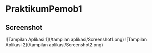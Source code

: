 # PraktikumPemob1



## Screenshot
![Tampilan Aplikasi 1](/tampilan aplikasi/Screenshot1.png)
![Tampilan Aplikasi 2](/tampilan aplikasi/Screenshot2.png)
